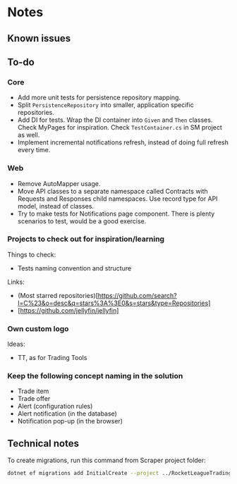 # Notes

## Known issues

## To-do

### Core

- Add more unit tests for persistence repository mapping.
- Split `PersistenceRepository` into smaller, application specific repositories.
- Add DI for tests. Wrap the DI container into `Given` and `Then` classes. Check MyPages for inspiration.
  Check `TestContainer.cs` in SM project as well.
- Implement incremental notifications refresh, instead of doing full refresh every time.

### Web

- Remove AutoMapper usage.
- Move API classes to a separate namespace called Contracts with Requests and Responses child namespaces. Use record
  type for API model, instead of classes.
- Try to make tests for Notifications page component. There is plenty scenarios to test, would be a good exercise.

### Projects to check out for inspiration/learning

Things to check:

- Tests naming convention and structure

Links:

- (Most starred repositories)[https://github.com/search?l=C%23&o=desc&q=stars%3A%3E0&s=stars&type=Repositories]
- [https://github.com/jellyfin/jellyfin]

### Own custom logo

Ideas:

- TT, as for Trading Tools

### Keep the following concept naming in the solution

- Trade item
- Trade offer
- Alert (configuration rules)
- Alert notification (in the database)
- Notification pop-up (in the browser)

## Technical notes

To create migrations, run this command from Scraper project folder:

```bash
dotnet ef migrations add InitialCreate --project ../RocketLeagueTradingTools.Infrastructure --output-dir "Persistence/Migrations"
```

